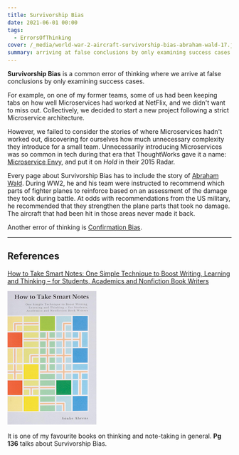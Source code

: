 ```yaml
---
title: Survivorship Bias
date: 2021-06-01 00:00
tags:
  - ErrorsOfThinking
cover: /_media/world-war-2-aircraft-survivorship-bias-abraham-wald-17.jpeg
summary: arriving at false conclusions by only examining success cases
---
```


**Survivorship Bias** is a common error of thinking where we arrive at false conclusions by only examining success cases.

For example, on one of my former teams, some of us had been keeping tabs on how well Microservices had worked at NetFlix, and we didn't want to miss out. Collectively, we decided to start a new project following a strict Microservice architecture.

However, we failed to consider the stories of where Microservices hadn't worked out, discovering for ourselves how much unnecessary complexity they introduce for a small team. Unnecessarily introducing Microservices was so common in tech during that era that ThoughtWorks gave it a name:  [Microservice Envy](https://www.thoughtworks.com/radar/techniques/microservice-envy), and put it on *Hold* in their 2015 Radar.

Every page about Survivorship Bias has to include the story of [Abraham Wald](https://en.wikipedia.org/wiki/Survivorship_bias#In_the_military). During WW2, he and his team were instructed to recommend which parts of fighter planes to reinforce based on an assessment of the damage they took during battle. At odds with recommendations from the US military, he recommended that they strengthen the plane parts that took no damage. The aircraft that had been hit in those areas never made it back.

Another error of thinking is [Confirmation Bias](confirmation-bias.md).

---
## References

[How to Take Smart Notes: One Simple Technique to Boost Writing, Learning and Thinking – for Students, Academics and Nonfiction Book Writers](https://amzn.to/4bbgrSZ)

![How to Take Smart Notes cover](../_media/how-to-take-smart-notes-cover.png)

It is one of my favourite books on thinking and note-taking in general. **Pg 136** talks about Survivorship Bias.